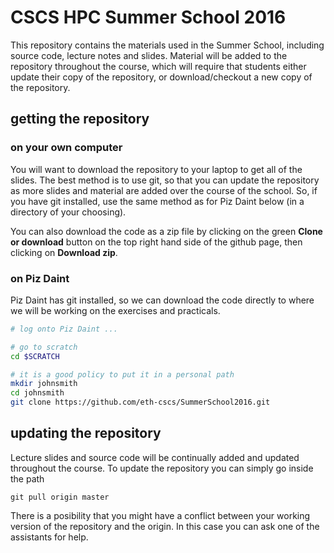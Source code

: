 # CSCS HPC Summer School 2016

This repository contains the materials used in the Summer School, including source code, lecture notes and slides.
Material will be added to the repository throughout the course, which will require that students either update their copy of the repository, or download/checkout a new copy of the repository.

## getting the repository

### on your own computer

You will want to download the repository to your laptop to get all of the slides.
The best method is to use git, so that you can update the repository as more slides and material are added over the course of the school.
So, if you have git installed, use the same method as for Piz Daint below (in a directory of your choosing).

You can also download the code as a zip file by clicking on the green __Clone or download__ button on the top right hand side of the github page, then clicking on __Download zip__.

### on Piz Daint

Piz Daint has git installed, so we can download the code directly to where we will be working on the exercises and practicals.

```bash
# log onto Piz Daint ...

# go to scratch
cd $SCRATCH

# it is a good policy to put it in a personal path
mkdir johnsmith
cd johnsmith
git clone https://github.com/eth-cscs/SummerSchool2016.git
```

## updating the repository

Lecture slides and source code will be continually added and updated throughout the course.
To update the repository you can simply go inside the path

```
git pull origin master
```

There is a posibility that you might have a conflict between your working version of the repository and the origin.
In this case you can ask one of the assistants for help.
